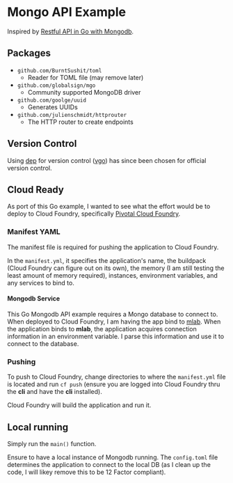# Mongo API Example
Inspired by [Restful API in Go with Mongodb](http://www.blog.labouardy.com/build-restful-api-in-go-and-mongodb/).

## Packages
* `github.com/BurntSushit/toml`
  * Reader for TOML file (may remove later)
* `github.com/globalsign/mgo`
  * Community supported MongoDB driver
* `github.com/goolge/uuid`
  * Generates UUIDs
* `github.com/julienschmidt/httprouter`
  * The HTTP router to create endpoints

## Version Control
Using [dep](https://github.com/golang/dep) for version control ([vgo](https://github.com/golang/go/wiki/vgo)) has since been chosen for official version control.

## Cloud Ready
As port of this Go example, I wanted to see what the effort would be to deploy to Cloud Foundry, specifically [Pivotal Cloud Foundry](https://run.pivotal.io/).

### Manifest YAML
The manifest file is required for pushing the application to Cloud Foundry.

In the `manifest.yml`, it specifies the application's name, the buildpack (Cloud Foundry can figure out on its own), 
the memory (I am still testing the least amount of memory required), instances, environment variables, and any services to bind to.

#### Mongodb Service
This Go Mongodb API example requires a Mongo database to connect to. When deployed to Cloud Foundry, I 
am having the app bind to [mlab](https://docs.run.pivotal.io/marketplace/services/mlab.html). When the application 
binds to __mlab__, the application acquires connection information in an environment variable. I parse this 
information and use it to connect to the database.

### Pushing
To push to Cloud Foundry, change directories to where the `manifest.yml` file is located and run 
`cf push` (ensure you are logged into Cloud Foundry thru the __cli__ and have the __cli__ installed).

Cloud Foundry will build the application and run it.

## Local running
Simply run the `main()` function. 

Ensure to have a local instance of Mongodb running. The `config.toml` file determines the application to connect to the local DB 
(as I clean up the code, I will likey remove this to be 12 Factor compliant).